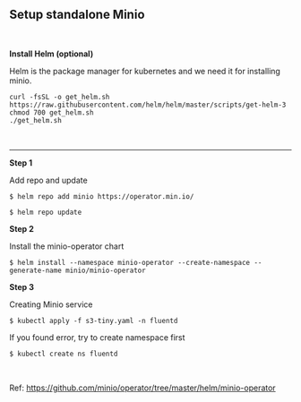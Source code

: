 Setup standalone Minio
------------

<br>

**Install Helm (optional)**

Helm is the package manager for kubernetes and we need it for installing minio.


    curl -fsSL -o get_helm.sh https://raw.githubusercontent.com/helm/helm/master/scripts/get-helm-3
    chmod 700 get_helm.sh
    ./get_helm.sh


<br>

----

**Step 1**

Add repo and update


    $ helm repo add minio https://operator.min.io/

    $ helm repo update


**Step 2**

Install the minio-operator chart

    $ helm install --namespace minio-operator --create-namespace --generate-name minio/minio-operator

**Step 3**

Creating Minio service

    $ kubectl apply -f s3-tiny.yaml -n fluentd

If you found error, try to create namespace first

    $ kubectl create ns fluentd

<br>

Ref:
    https://github.com/minio/operator/tree/master/helm/minio-operator




